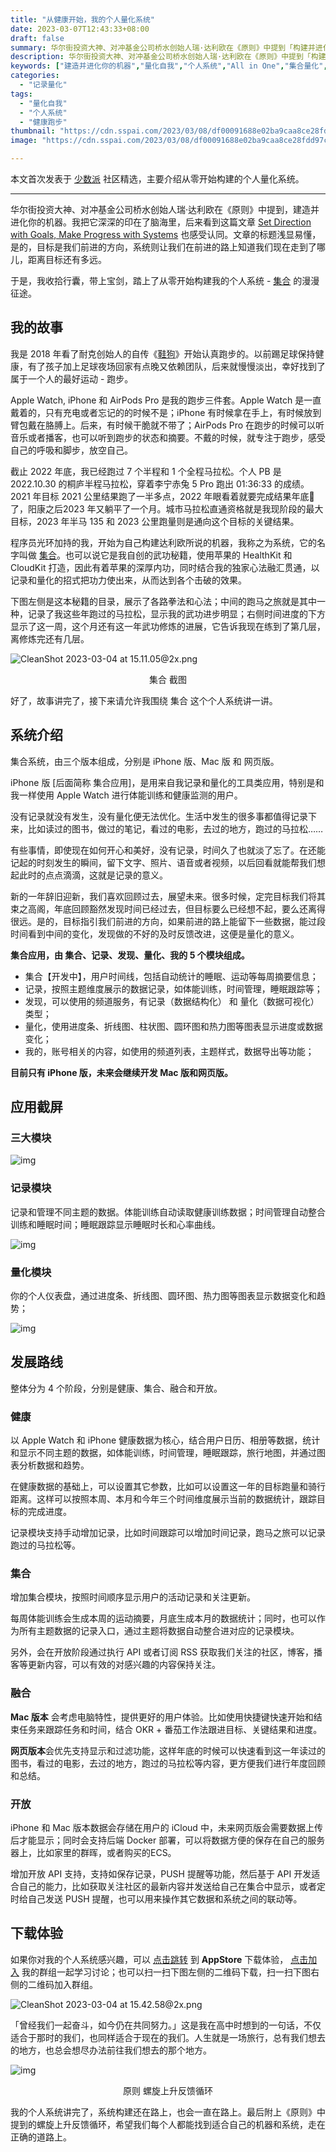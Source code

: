 ```yaml
---
title: "从健康开始，我的个人量化系统"
date: 2023-03-07T12:43:33+08:00
draft: false
summary: 华尔街投资大神、对冲基金公司桥水创始人瑞·达利欧在《原则》中提到「构建并进化你的机器」，它深深的留在了我的脑海里。于是，我收拾行囊，带上宝剑，踏上了从零开始构建我的个人量化系统 - 集合 的漫漫征程。
description: 华尔街投资大神、对冲基金公司桥水创始人瑞·达利欧在《原则》中提到「构建并进化你的机器」，它深深的留在了我的脑海里。于是，我收拾行囊，带上宝剑，踏上了从零开始构建我的个人量化系统 - 集合 的漫漫征程。
keywords: ["建造并进化你的机器","量化自我","个人系统","All in One","集合量化","记录量化","跑步三件套","没有记录就没有发生","没有量化便无法优化","Gyroscope","记录量化"]
categories:
  - "记录量化"
tags:
  - "量化自我"
  - "个人系统"
  - "健康跑步"
thumbnail: "https://cdn.sspai.com/2023/03/08/df00091688e02ba9caa8ce28fdd97cb2.png"
image: "https://cdn.sspai.com/2023/03/08/df00091688e02ba9caa8ce28fdd97cb2.png"

---
```


本文首次发表于 [少数派](https://sspai.com/post/78679) 社区精选，主要介绍从零开始构建的个人量化系统。

---

华尔街投资大神、对冲基金公司桥水创始人瑞·达利欧在《原则》中提到，建造并进化你的机器。我把它深深的印在了脑海里，后来看到这篇文章 [Set Direction with Goals, Make Progress with Systems](https://sspai.com/link?target=https%3A%2F%2Fashleyjanssen.com%2Fset-direction-with-goals-make-progress-with-systems%2F) 也感受认同。文章的标题浅显易懂，是的，目标是我们前进的方向，系统则让我们在前进的路上知道我们现在走到了哪儿，距离目标还有多远。

于是，我收拾行囊，带上宝剑，踏上了从零开始构建我的个人系统 - [集合](https://sspai.com/link?target=https%3A%2F%2Ft.cmcn.me%2Fapp) 的漫漫征途。

## 我的故事

我是 2018 年看了耐克创始人的自传《[鞋狗](https://book.douban.com/subject/26860776/)》开始认真跑步的。以前踢足球保持健康，有了孩子加上足球夜场回家有点晚又依赖团队，后来就慢慢淡出，幸好找到了属于一个人的最好运动 - 跑步。

Apple Watch, iPhone 和 AirPods Pro 是我的跑步三件套。Apple Watch 是一直戴着的，只有充电或者忘记的的时候不是；iPhone 有时候拿在手上，有时候放到臂包戴在胳膊上。后来，有时候干脆就不带了；AirPods Pro 在跑步的时候可以听音乐或者播客，也可以听到跑步的状态和摘要。不戴的时候，就专注于跑步，感受自己的呼吸和脚步，放空自己。

截止 2022 年底，我已经跑过 7 个半程和 1 个全程马拉松。个人 PB 是 2022.10.30 的桐庐半程马拉松，穿着李宁赤兔 5 Pro 跑出 01:36:33 的成绩。2021 年目标 2021 公里结果跑了一半多点，2022 年眼看着就要完成结果年底🐑了，阳康之后2023 年又躺平了一个月。城市马拉松直通资格就是我现阶段的最大目标，2023 年半马 135 和 2023 公里跑量则是通向这个目标的关键结果。

程序员光环加持的我，开始为自己构建达利欧所说的机器，我称之为系统，它的名字叫做 [集合](https://sspai.com/link?target=https%3A%2F%2Ft.cmcn.me%2Fapp)。也可以说它是我自创的武功秘籍，使用苹果的 HealthKit 和 CloudKit 打造，因此有着苹果的深厚内功，同时结合我的独家心法融汇贯通，以记录和量化的招式把功力使出来，从而达到各个击破的效果。

下图左侧是这本秘籍的目录，展示了各路拳法和心法；中间的跑马之旅就是其中一种，记录了我这些年跑过的马拉松，显示我的武功进步明显；右侧时间进度的下方显示了这一周，这个月还有这一年武功修炼的进展，它告诉我现在练到了第几层，离修炼完还有几层。

![CleanShot 2023-03-04 at 15.11.05@2x.png](https://cdn.sspai.com/2023/03/07/article/fc0b6acf5bb22f5471cc9835ba9cf790?imageView2/2/w/1120/q/90/interlace/1/ignore-error/1)<p style="text-align: center;">集合 截图</p>

好了，故事讲完了，接下来请允许我围绕 集合 这个个人系统讲一讲。

## 系统介绍

集合系统，由三个版本组成，分别是 iPhone 版、Mac 版 和 网页版。

iPhone 版 [后面简称 集合应用]，是用来自我记录和量化的工具类应用，特别是和我一样使用 Apple Watch 进行体能训练和健康监测的用户。

没有记录就没有发生，没有量化便无法优化。生活中发生的很多事都值得记录下来，比如读过的图书，做过的笔记，看过的电影，去过的地方，跑过的马拉松……

有些事情，即使现在如何开心和美好，没有记录，时间久了也就淡了忘了。在还能记起的时刻发生的瞬间，留下文字、照片、语音或者视频，以后回看就能帮我们想起此时的点点滴滴，这就是记录的意义。

新的一年辞旧迎新，我们喜欢回顾过去，展望未来。很多时候，定完目标我们将其束之高阁，年底回顾豁然发现时间已经过去，但目标要么已经想不起，要么还离得很远。是的，目标指引我们前进的方向，如果前进的路上能留下一些数据，能过段时间看到中间的变化，发现做的不好的及时反馈改进，这便是量化的意义。

**集合应用，由 集合、记录、发现、量化、我的 5 个模块组成。**

- 集合【开发中】，用户时间线，包括自动统计的睡眠、运动等每周摘要信息；
- 记录，按照主题维度展示的数据记录，如体能训练，时间管理，睡眠跟踪等；
- 发现，可以使用的频道服务，有记录（数据结构化） 和 量化（数据可视化）类型；
- 量化，使用进度条、折线图、柱状图、圆环图和热力图等图表显示进度或数据变化；
- 我的，账号相关的内容，如使用的频道列表，主题样式，数据导出等功能；

**目前只有 iPhone 版，未来会继续开发 Mac 版和网页版。**

## 应用截屏

### 三大模块

![img](https://cdn.sspai.com/2023/03/07/article/760fb7b43554e6e6634ec0e1b0849682?imageView2/2/w/1120/q/90/interlace/1/ignore-error/1)

### 记录模块

记录和管理不同主题的数据。体能训练自动读取健康训练数据；时间管理自动整合训练和睡眠时间；睡眠跟踪显示睡眠时长和心率曲线。

![img](https://cdn.sspai.com/2023/03/07/article/e0e01b133a57e5847b6da5d88e26e010?imageView2/2/w/1120/q/90/interlace/1/ignore-error/1)

### 量化模块

你的个人仪表盘，通过进度条、折线图、圆环图、热力图等图表显示数据变化和趋势；

![img](https://cdn.sspai.com/2023/03/07/article/23e4049434c49b6be700f97d061b2946?imageView2/2/w/1120/q/90/interlace/1/ignore-error/1)

## 发展路线

整体分为 4 个阶段，分别是健康、集合、融合和开放。

### 健康

以 Apple Watch 和 iPhone 健康数据为核心，结合用户日历、相册等数据，统计和显示不同主题的数据，如体能训练，时间管理，睡眠跟踪，旅行地图，并通过图表分析数据和趋势。

在健康数据的基础上，可以设置其它参数，比如可以设置这一年的目标跑量和骑行距离。这样可以按照本周、本月和今年三个时间维度展示当前的数据统计，跟踪目标的完成进度。

记录模块支持手动增加记录，比如时间跟踪可以增加时间记录，跑马之旅可以记录跑过的马拉松等。

### 集合

增加集合模块，按照时间顺序显示用户的活动记录和关注更新。

每周体能训练会生成本周的运动摘要，月底生成本月的数据统计；同时，也可以作为所有主题数据的记录入口，通过主题将数据自动整合进对应的记录模块。

另外，会在开放阶段通过执行 API 或者订阅 RSS 获取我们关注的社区，博客，播客等更新内容，可以有效的对感兴趣的内容保持关注。

### 融合

**Mac 版本** 会考虑电脑特性，提供更好的用户体验。比如使用快捷键快速开始和结束任务来跟踪任务和时间，结合 OKR + 番茄工作法跟进目标、关键结果和进度。

**网页版本**会优先支持显示和过滤功能，这样年底的时候可以快速看到这一年读过的图书，看过的电影，去过的地方，跑过的马拉松等内容，更方便我们进行年度回顾和总结。

### 开放

iPhone 和 Mac 版本数据会存储在用户的 iCloud 中，未来网页版会需要数据上传后才能显示；同时会支持后端 Docker 部署，可以将数据方便的保存在自己的服务器上，比如家里的群晖，或者购买的ECS。

增加开放 API 支持，支持如保存记录，PUSH 提醒等功能，然后基于 API 开发适合自己的能力，比如获取关注社区的最新内容并发送给自己在集合中显示，或者定时给自己发送 PUSH 提醒，也可以用来操作其它数据和系统之间的联动等。

## 下载体验

如果你对我的个人系统感兴趣，可以 [点击跳转](https://sspai.com/link?target=https%3A%2F%2Ft.cmcn.me%2Fapp) 到 **AppStore** 下载体验， [点击加入](https://sspai.com/link?target=https%3A%2F%2Ft.me%2Fqscircle) 我的群组一起学习讨论；也可以扫一扫下图左侧的二维码下载，扫一扫下图右侧的二维码加入群组。

![CleanShot 2023-03-04 at 15.42.58@2x.png](https://cdn.sspai.com/2023/03/07/article/87b6c0f24e6d2a953a169024059e235a?imageView2/2/w/1120/q/90/interlace/1/ignore-error/1)

「曾经我们一起奋斗，如今仍在共同努力。」这是我在高中时想到的一句话，不仅适合于那时的我们，也同样适合于现在的我们。人生就是一场旅行，总有我们想去的地方，也总会想尽办法前往我们想去的那个地方。

![img](https://cdn.sspai.com/2023/03/07/e6df090d6c3fcc50b4890a7edafecb67.png?imageView2/2/w/1120/q/90/interlace/1/ignore-error/1)<p style="text-align: center;">原则 螺旋上升反馈循环</p>

我的个人系统讲完了，系统构建还在路上，也会一直在路上。最后附上《原则》中提到的螺旋上升反馈循环，希望我们每个人都能找到适合自己的机器和系统，走在正确的道路上。